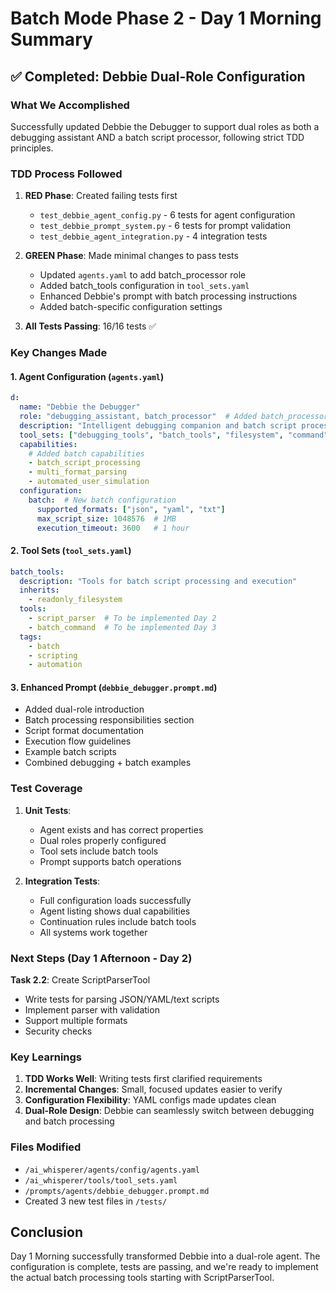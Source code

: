 # Batch Mode Phase 2 - Day 1 Morning Summary

## ✅ Completed: Debbie Dual-Role Configuration

### What We Accomplished

Successfully updated Debbie the Debugger to support dual roles as both a debugging assistant AND a batch script processor, following strict TDD principles.

### TDD Process Followed

1. **RED Phase**: Created failing tests first
   - `test_debbie_agent_config.py` - 6 tests for agent configuration
   - `test_debbie_prompt_system.py` - 6 tests for prompt validation
   - `test_debbie_agent_integration.py` - 4 integration tests

2. **GREEN Phase**: Made minimal changes to pass tests
   - Updated `agents.yaml` to add batch_processor role
   - Added batch_tools configuration in `tool_sets.yaml`
   - Enhanced Debbie's prompt with batch processing instructions
   - Added batch-specific configuration settings

3. **All Tests Passing**: 16/16 tests ✅

### Key Changes Made

#### 1. Agent Configuration (`agents.yaml`)
```yaml
d:
  name: "Debbie the Debugger"
  role: "debugging_assistant, batch_processor"  # Added batch_processor
  description: "Intelligent debugging companion and batch script processor"
  tool_sets: ["debugging_tools", "batch_tools", "filesystem", "command", "analysis"]
  capabilities:
    # Added batch capabilities
    - batch_script_processing
    - multi_format_parsing
    - automated_user_simulation
  configuration:
    batch:  # New batch configuration
      supported_formats: ["json", "yaml", "txt"]
      max_script_size: 1048576  # 1MB
      execution_timeout: 3600   # 1 hour
```

#### 2. Tool Sets (`tool_sets.yaml`)
```yaml
batch_tools:
  description: "Tools for batch script processing and execution"
  inherits:
    - readonly_filesystem
  tools:
    - script_parser  # To be implemented Day 2
    - batch_command  # To be implemented Day 3
  tags:
    - batch
    - scripting
    - automation
```

#### 3. Enhanced Prompt (`debbie_debugger.prompt.md`)
- Added dual-role introduction
- Batch processing responsibilities section
- Script format documentation
- Execution flow guidelines
- Example batch scripts
- Combined debugging + batch examples

### Test Coverage

1. **Unit Tests**:
   - Agent exists and has correct properties
   - Dual roles properly configured
   - Tool sets include batch tools
   - Prompt supports batch operations

2. **Integration Tests**:
   - Full configuration loads successfully
   - Agent listing shows dual capabilities
   - Continuation rules include batch tools
   - All systems work together

### Next Steps (Day 1 Afternoon - Day 2)

**Task 2.2**: Create ScriptParserTool
- Write tests for parsing JSON/YAML/text scripts
- Implement parser with validation
- Support multiple formats
- Security checks

### Key Learnings

1. **TDD Works Well**: Writing tests first clarified requirements
2. **Incremental Changes**: Small, focused updates easier to verify
3. **Configuration Flexibility**: YAML configs made updates clean
4. **Dual-Role Design**: Debbie can seamlessly switch between debugging and batch processing

### Files Modified

- `/ai_whisperer/agents/config/agents.yaml`
- `/ai_whisperer/tools/tool_sets.yaml`
- `/prompts/agents/debbie_debugger.prompt.md`
- Created 3 new test files in `/tests/`

## Conclusion

Day 1 Morning successfully transformed Debbie into a dual-role agent. The configuration is complete, tests are passing, and we're ready to implement the actual batch processing tools starting with ScriptParserTool.